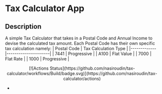 # Tax Calculator App

## Description

A simple Tax Calculator that takes in a Postal Code and Annual Income to devise the calculated tax amount.
Each Postal Code has their own specific tax calculation namely:
| Postal Code | Tax Calculation Type |
|-------------|----------------------|
| 7441        | Progressive          |
| A100        | Flat Value           |
| 7000        | Flat Rate            |
| 1000        | Progressive          |

<div align="center">
[![Actions Status](https://github.com/nasiroudin/tax-calculator/workflows/Build/badge.svg)](https://github.com/nasiroudin/tax-calculator/actions)
</div>

- 